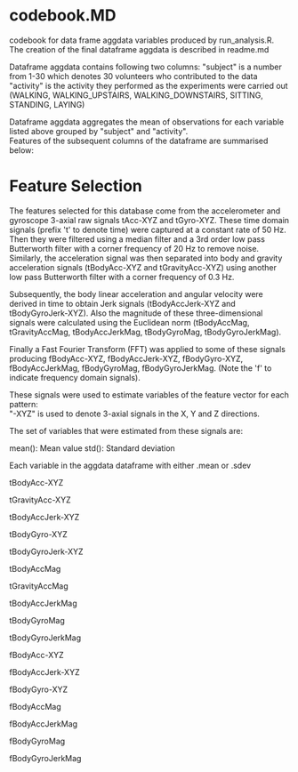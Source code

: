 # codebook.MD
codebook for data frame aggdata variables produced by run_analysis.R.  The creation of the final dataframe aggdata is described in readme.md

Dataframe aggdata contains following two columns:
"subject" is a number from 1-30 which denotes 30 volunteers who contributed to the data
"activity" is the activity they performed as the experiments were carried out (WALKING, WALKING_UPSTAIRS, WALKING_DOWNSTAIRS, SITTING, STANDING, LAYING)

Dataframe aggdata aggregates the mean of observations for each variable  listed above grouped by  "subject" and "activity".  
Features of the subsequent columns of the dataframe are summarised below:

Feature Selection 
=================

The features selected for this database come from the accelerometer and gyroscope 3-axial raw signals tAcc-XYZ and tGyro-XYZ. These time domain signals (prefix 't' to denote time) were captured at a constant rate of 50 Hz. Then they were filtered using a median filter and a 3rd order low pass Butterworth filter with a corner frequency of 20 Hz to remove noise. Similarly, the acceleration signal was then separated into body and gravity acceleration signals (tBodyAcc-XYZ and tGravityAcc-XYZ) using another low pass Butterworth filter with a corner frequency of 0.3 Hz. 

Subsequently, the body linear acceleration and angular velocity were derived in time to obtain Jerk signals (tBodyAccJerk-XYZ and tBodyGyroJerk-XYZ). Also the magnitude of these three-dimensional signals were calculated using the Euclidean norm (tBodyAccMag, tGravityAccMag, tBodyAccJerkMag, tBodyGyroMag, tBodyGyroJerkMag). 

Finally a Fast Fourier Transform (FFT) was applied to some of these signals producing fBodyAcc-XYZ, fBodyAccJerk-XYZ, fBodyGyro-XYZ, fBodyAccJerkMag, fBodyGyroMag, fBodyGyroJerkMag. (Note the 'f' to indicate frequency domain signals). 

These signals were used to estimate variables of the feature vector for each pattern:  
"-XYZ" is used to denote 3-axial signals in the X, Y and Z directions.

The set of variables that were estimated from these signals are: 

mean(): Mean value
std(): Standard deviation

Each variable in the aggdata dataframe with either .mean or .sdev

tBodyAcc-XYZ

tGravityAcc-XYZ

tBodyAccJerk-XYZ

tBodyGyro-XYZ

tBodyGyroJerk-XYZ

tBodyAccMag

tGravityAccMag

tBodyAccJerkMag

tBodyGyroMag

tBodyGyroJerkMag

fBodyAcc-XYZ

fBodyAccJerk-XYZ

fBodyGyro-XYZ

fBodyAccMag

fBodyAccJerkMag

fBodyGyroMag

fBodyGyroJerkMag

